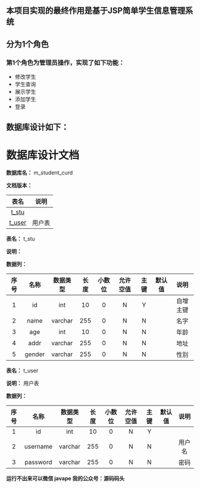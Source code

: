 ## 本项目实现的最终作用是基于JSP简单学生信息管理系统
## 分为1个角色
### 第1个角色为管理员操作，实现了如下功能：
 - 修改学生
 - 学生查询
 - 展示学生
 - 添加学生
 - 登录
## 数据库设计如下：
# 数据库设计文档

**数据库名：** m_student_curd

**文档版本：** 


| 表名                  | 说明       |
| :---: | :---: |
| [t_stu](#t_stu) |  |
| [t_user](#t_user) | 用户表 |

**表名：** <a id="t_stu">t_stu</a>

**说明：** 

**数据列：**

| 序号 | 名称 | 数据类型 |  长度  | 小数位 | 允许空值 | 主键 | 默认值 | 说明 |
| :---: | :---: | :---: | :---: | :---: | :---: | :---: | :---: | :---: |
|  1   | id |   int   | 10 |   0    |    N     |  Y   |       | 自增主键  |
|  2   | name |   varchar   | 255 |   0    |    N     |  N   |       | 名字  |
|  3   | age |   int   | 10 |   0    |    N     |  N   |       | 年龄  |
|  4   | addr |   varchar   | 255 |   0    |    N     |  N   |       | 地址  |
|  5   | gender |   varchar   | 255 |   0    |    N     |  N   |       | 性别  |

**表名：** <a id="t_user">t_user</a>

**说明：** 用户表

**数据列：**

| 序号 | 名称 | 数据类型 |  长度  | 小数位 | 允许空值 | 主键 | 默认值 | 说明 |
| :---: | :---: | :---: | :---: | :---: | :---: | :---: | :---: | :---: |
|  1   | id |   int   | 10 |   0    |    N     |  Y   |       |   |
|  2   | username |   varchar   | 255 |   0    |    N     |  N   |       | 用户名  |
|  3   | password |   varchar   | 255 |   0    |    N     |  N   |       | 密码  |

**运行不出来可以微信 javape 我的公众号：源码码头**
